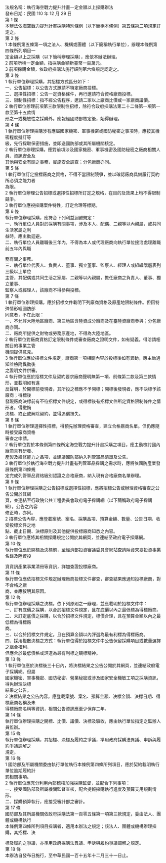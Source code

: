 法規名稱：執行海空戰力提升計畫一定金額以上採購辦法  
發布日期：民國 110 年 12 月 29 日  
第 1 條  
本辦法依海空戰力提升計畫採購特別條例（以下簡稱本條例）第五條第二項規定訂定之。  
第 2 條  
1 本條例第五條第一項之法人、機構或團體（以下簡稱執行單位），辦理本條例第四條所列項目一  
定金額以上之採購（以下簡稱辦理採購），應依本辦法辦理。  
2 前項所稱一定金額，指採購金額新臺幣一百萬元。  
3 前項採購金額，依政府採購法施行細則第六條規定認定之。  
第 3 條  
1 執行單位辦理採購，其招標方式區分如下：  
一、公告招標：以公告方式邀請不特定廠商投標。  
二、選擇性招標：公告一定資格條件，再行邀請符合資格廠商投標。  
三、限制性招標：指不經公告程序，邀請二家以上廠商比價或一家廠商議價。  
2 執行單位辦理前項第三款限制性招標，除符合政府採購法第二十二條第一項第一款至第十五款情  
形之一或機敏性之採購外，應報經國防部核定後，始得辦理。  
第 4 條  
1 執行單位辦理採購涉有應屬國家機密、軍事機密或國防秘密之事項時，應按其機密程度擬訂等  
級，先行採取保密措施，並即送國防部或其所屬機關核定。  
2 執行單位辦理採購，應對前項涉及國家機密、軍事機密及國防秘密之廠商相關人員、資訊安全及  
其他與安全有關之事務，實施安全調查；分包廠商亦同。  
第 5 條  
1 執行單位訂定投標廠商之資格，不得不當限制競爭，並以確認廠商具備履行契約所必須之能力者  
為限。  
2 執行單位辦理公告招標或選擇性招標所訂定之規格，在目的及效果上均不得限制競爭。  
3 執行單位應視採購案件特性，訂定合理等標期。  
第 6 條  
執行單位辦理採購，應符合下列利益迴避規定：  
一、執行單位人員對於採購有關事項，涉及本人、配偶、二親等以內親屬，或共同生活家屬之利  
益時，應主動迴避。  
二、執行單位人員離職後三年內，不得為本人或代理廠商向執行單位接洽處理離職前五年內與職  


務有關之事務。  
三、執行單位代表人、負責人、董事、獨立董事、監察人、經理人或組織階層表列三級以上單位  
主管，其配偶或共同生活之家屬、二親等以內親屬，擔任廠商之負責人、董事、獨立董事、  
監察人或經理人，該廠商不得參與投標。  
第 7 條  
1 執行單位辦理採購，應於招標文件載明下列廠商資格及原產地限制條件。但因特殊情形經國防部  
同意者，不在此限：  
一、不允許大陸地區廠商、第三地區含陸資成分廠商及在臺陸資廠商參與；分包廠商亦同。  
二、廠商所提供之財物或勞務原產地，不得為大陸地區。  
2 執行單位對廠商資格訂定限制條件或審查廠商之證明文件，如有疑義，得洽請相關目的事業主管  
機關提供意見。  
3 執行單位應於招標文件規定，廠商第一項相關內容於投標後如有異動，應主動通知並檢附異動後  
之證明文件供審。  
4 執行單位應於招標文件及契約要求廠商聲明無第一項、前條第二款及第三款情形，並載明如有違  
反聲明，於開標前發現者，其所投之標應不予開標；開標後發現者，應不決標予該廠商；得標後  
發現廠商決標前有不符招標文件規定，或得標後有招標文件所定資格限制條件之情形者，得撤銷  
決標、終止或解除契約，並得追償損失。  
第 8 條  
1 執行單位辦理選擇性招標，得預先辦理資格審查，建立合格廠商名單。但仍應隨時接受廠商資格  
審查之申請。  
2 執行單位對於本條例第四條所定海空戰力提升計畫採購之項目，應主動檢討國內廠商具有研發、  
產製及維修能力之品項，並建議國防部納入列管軍品清單及公告。  
3 執行單位於執行海空戰力提升計畫有列管軍品採購之需求時，應將依國防產業發展條例第四條規  
定完成列管軍品資格級別認證之合格廠商，納入現有合格廠商名單辦理。  
第 9 條  
1 執行單位辦理採購之公告招標或選擇性招標，應將招標公告或辦理資格審查之公告公開於其網  
頁，並連結至行政院公共工程委員會政府電子採購網（以下簡稱政府電子採購網）。公告之內容  
修正時，亦同。  
2 招標公告內容，應登載案號、案名、採購品項、預算金額、數量、公告日期、收受投標文件之地  
點、截止日期、決標原則及其他提供投標廠商知悉之內容。  
3 執行單位應將其相關採購規定公開於其網頁，並連結至政府電子採購網。  
第 10 條  
執行單位應於開標及決標前，至經濟部投資審議委員會網站查詢陸資來臺投資事業名錄及陸資投  


資資訊產業事業清冊等資訊，詳加查證投標廠商。  
第 11 條  
執行單位應依招標文件規定辦理廠商投標文件審查，審查結果應通知投標廠商，對不合格之廠  
商，並應敘明其原因。  
第 12 條  
執行單位辦理採購之決標，依下列原則之一辦理，並應載明於招標文件中：  
一、訂有底價之採購，以合於招標文件規定，且在底價以內之最低標為得標廠商。  
二、未訂定底價之採購，以合於招標文件規定，標價合理，且在預算金額以內之最低標為得標廠  
商。  
三、以合於招標文件規定，且在預算金額以內評選為最有利標為得標廠商。  
四、採用複數決標之方式：執行單位得於招標文件中公告保留採購項目或數量選擇之組合權利，  
但應合於最低價格或評選為最有利標之競標精神。  
第 13 條  
1 執行單位應於決標後三十日內，將決標結果之公告公開於其網頁，並連結政府電子採購網。但屬  
國家機密、軍事機密、國防秘密、營業秘密或涉及國家安全機敏工項之採購資訊，得免辦理決標  
結果之公告。  
2 決標結果之公告內容，應登載案號、案名、預算金額、決標金額、決標日期、得標廠商名稱及未  
得標廠商名稱等資訊，相關公告資訊應至少保存二年。  
第 14 條  
執行單位辦理採購之開標、比價、議價、決標及驗收，應由執行單位指定之監辦人員監辦。  
第 15 條  
執行單位辦理採購，其招標、決標及履約之爭議，準用政府採購法異議、申訴與履約爭議調解之  
規定。  
第 16 條  
1 國防部及所屬機關委由執行單位執行本條例第四條所列項目，應於契約載明執行單位逾期履約計  
罰相關事項。  
2 執行單位應充分利用內部稽核加強採購監督，並配合下列事項：  
一、接受國防部及所屬機關監督查核，配合提報採購執行進度及預算支用規劃情形。  
二、採購預算執行，應接受審計部之審計。  
第 17 條  
國防部及其所屬機關依政府採購法第一百零五條第一項第三款規定，委由法人、團體或機構執行  
本條例第四條所列項目採購者，適用本辦法之規定；該法人、團體或機構辦理採購，其招標、決  


標及履約之爭議，亦準用政府採購法異議、申訴與履約爭議調解之規定。  
第 18 條  
本辦法自發布日施行，至中華民國一百十五年十二月三十一日止。  


